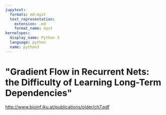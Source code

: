 ```yaml
---
jupytext:
  formats: md:myst
  text_representation:
    extension: .md
    format_name: myst
kernelspec:
  display_name: Python 3
  language: python
  name: python3
---
```


# "Gradient Flow in Recurrent Nets: the Difficulty of Learning Long-Term Dependencies"

http://www.bioinf.jku.at/publications/older/ch7.pdf